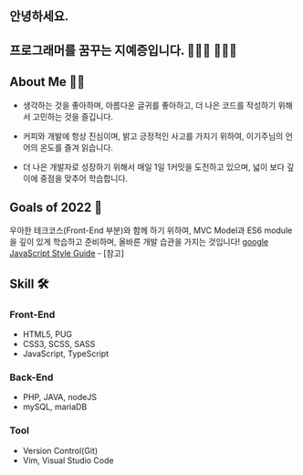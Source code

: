 ## 안녕하세요.

## 프로그래머를 꿈꾸는 지예증입니다. 👨🏻‍💻 🙇🏻‍♂️

## About Me 🙌🏻

- 생각하는 것을 좋아하며, 아름다운 글귀를 좋아하고, 더 나은 코드를 작성하기 위해서 고민하는 것을 즐깁니다.

- 커피와 개발에 항상 진심이며, 밝고 긍정적인 사고를 가지기 위하여, 이기주님의 언어의 온도를 즐겨 읽습니다.

- 더 나은 개발자로 성장하기 위해서 매일 1일 1커밋을 도전하고 있으며, 넓이 보다 깊이에 중점을 맞추어 학습합니다.

## Goals of 2022 🔭

우아한 테크코스(Front-End 부분)와 함께 하기 위하여, MVC Model과 ES6 module을 깊이 있게 학습하고 준비하며, 올바른 개발 습관을 가지는 것입니다! [google JavaScript Style Guide](https://google.github.io/styleguide/jsguide.html) - [참고]

## Skill 🛠

### Front-End

- HTML5, PUG
- CSS3, SCSS, SASS
- JavaScript, TypeScript

### Back-End

- PHP, JAVA, nodeJS
- mySQL, mariaDB

### Tool

- Version Control(Git)
- Vim, Visual Studio Code
